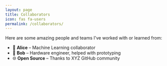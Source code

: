 ```yaml
---
layout: page
title: Collaborators
icon: fas fa-users
permalink: /collaborators/
---
```


Here are some amazing people and teams I've worked with or learned from:

- 🧠 **Alice** – Machine Learning collaborator
- 🔧 **Bob** – Hardware engineer, helped with prototyping
- 🌐 **Open Source** – Thanks to XYZ GitHub community
